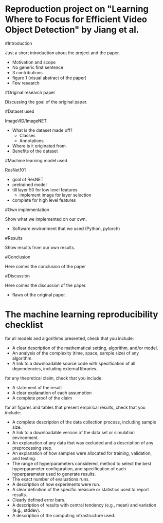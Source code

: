 # Reproduction project on "Learning Where to Focus for Efficient Video Object Detection" by Jiang et al.


#Introduction 

Just a short introduction about the project and the paper.

- Motivation and scope
- No generic first sentence
- 3 contributions
- figure 1 (visual abstract of the paper)
- Few research

#Original research paper

Discussing the goal of the original paper.

#Dataset used

ImageVID/ImageNET
- What is the dataset made off?
    - Classes
    - Annotations
- Where is it originated from
- Benefits of the dataset


#Machine learning model used.

ResNet101
- goal of ResNET
- pretrained model
- till layer 50 for low level features
    - implement image for layer selection
- complete for high level features

#Own implementation

Show what we implemented on our own.
- Software environment that we used (Python, pytorch)

#Results

Show results from our own results.


#Conclusion

Here comes the conclusion of the paper

#Discussion

Here comes the discussion of the paper.
-   flaws of the original paper.



# The machine learning reproducibility checklist

for all models and algorithms presented, check that you include: 
- A clear description of the mathematical setting, algorithm, and/or model.
- An analysis of the complexity (time, space, sample size) of any algorithm.
- A link to a downloadable source code with specification of all dependencies, including external libraries.

for any theoretical claim, check that you include:
- A statement of the result
- A clear explanation of each assumption
- A complete proof of the claim

for all figures and tables that present empirical results, check that you include:
- A complete description of the data collection process, including sample size.
- A link to a downloadable version of the data set or simulation environment.
- An explanation of any data that was excluded and a description of any preprocessing step.
- An explanation of how samples were allocated for training, validation, and testing.
- The range of hyperparameters considered, method to select the best hyperparameter configuration, and specification of each hyperparameter used to generate results.
- The exact number of evaluations runs.
- A description of how experiments were run.
- A clear definition of the specific measure or statistics used to report results.
- Clearly defined error bars. 
- A description of results with central tendency (e.g., mean) and variation (e.g., stddev).
- A description of the computing infrastructure used.
